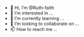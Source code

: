 - 👋 Hi, I’m @Ruth-faith
- 👀 I’m interested in ...
- 🌱 I’m currently learning ...
- 💞️ I’m looking to collaborate on ...
- 📫 How to reach me ...

<!---
Ruth-faith/Ruth-faith is a ✨ special ✨ repository because its `README.md` (this file) appears on your GitHub profile.
You can click the Preview link to take a look at your changes.
--->
